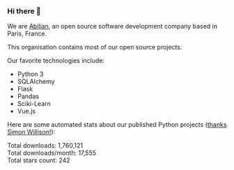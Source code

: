 ### Hi there 👋

We are [Abilian](https://abilian.com/), an open source software development company based in Paris, France.

This organisation contains most of our open source projects.

Our favorite technologies include:

- Python 3
- SQLAlchemy
- Flask
- Pandas
- Sciki-Learn
- Vue.js

Here are some automated stats about our published Python projects
([thanks Simon Willison!][sw-post]):

<!--marker-->
Total downloads: 1,760,121<br>
Total downloads/month: 17,555<br>
Total stars count: 242
<!--end-->

[sw-post]: https://simonwillison.net/2020/Jul/10/self-updating-profile-readme/